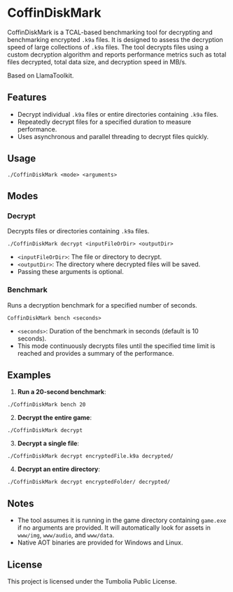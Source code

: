 # CoffinDiskMark

CoffinDiskMark is a TCAL-based benchmarking tool for decrypting and benchmarking encrypted `.k9a` files. It is designed to assess the decryption speed of large collections of `.k9a` files. The tool decrypts files using a custom decryption algorithm and reports performance metrics such as total files decrypted, total data size, and decryption speed in MB/s.

Based on LlamaToolkit.

## Features

- Decrypt individual `.k9a` files or entire directories containing `.k9a` files.
- Repeatedly decrypt files for a specified duration to measure performance.
- Uses asynchronous and parallel threading to decrypt files quickly.

## Usage

```
./CoffinDiskMark <mode> <arguments>
```

## Modes

### Decrypt

Decrypts files or directories containing `.k9a` files.

```
./CoffinDiskMark decrypt <inputFileOrDir> <outputDir>
```
- `<inputFileOrDir>`: The file or directory to decrypt.  
- `<outputDir>`: The directory where decrypted files will be saved.
- Passing these arguments is optional.

### Benchmark

Runs a decryption benchmark for a specified number of seconds.

```
CoffinDiskMark bench <seconds>
```

- `<seconds>`: Duration of the benchmark in seconds (default is 10 seconds).  
- This mode continuously decrypts files until the specified time limit is reached and provides a summary of the performance.

## Examples

1. **Run a 20-second benchmark**:
```
./CoffinDiskMark bench 20
```
2. **Decrypt the entire game**:
```
./CoffinDiskMark decrypt
```
3. **Decrypt a single file**:
```
./CoffinDiskMark decrypt encryptedFile.k9a decrypted/
```
4. **Decrypt an entire directory**:
```
./CoffinDiskMark decrypt encryptedFolder/ decrypted/
```

## Notes

- The tool assumes it is running in the game directory containing `game.exe` if no arguments are provided. It will automatically look for assets in `www/img`, `www/audio`, and `www/data`.
- Native AOT binaries are provided for Windows and Linux.

## License

This project is licensed under the Tumbolia Public License.